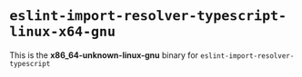 # `eslint-import-resolver-typescript-linux-x64-gnu`

This is the **x86_64-unknown-linux-gnu** binary for `eslint-import-resolver-typescript`
